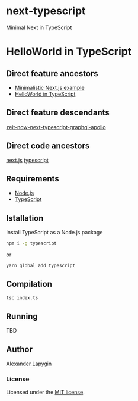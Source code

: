 # next-typescript
Minimal Next in TypeScript

# HelloWorld in TypeScript

## Direct feature ancestors

- [Minimalistic Next.js example](https://github.com/softspider/next.js)
- [HelloWorld in TypeScript](https://github.com/softspider/typescript)


## Direct feature descendants

[zeit-now-next-typescript-graphql-apollo](https://github.com/softspider/zeit-now-next-typescript-graphql-apollo)

## Direct code ancestors

[next.js](https://github.com/softspider/next.js)
[typescript](https://github.com/softspider/typescript)


## Requirements

* [Node.js](https://nodejs.org/en/download/package-manager/)
* [TypeScript](https://www.typescriptlang.org/)

## Istallation

Install TypeScript as a Node.js package

```sh
npm i -g typescript
```

or

```sh
yarn global add typescript
```

## Compilation

```sh
tsc index.ts
```

## Running

TBD

## Author

[Alexander Lapygin](https://github.com/AlexanderLapygin)

### License

Licensed under the [MIT license](./LICENSE).
